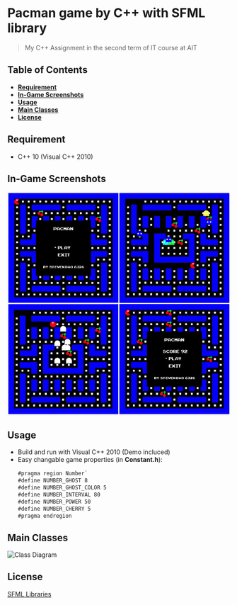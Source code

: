 # Pacman game by C++ with SFML library
> My C++ Assignment in the second term of  IT course at AIT

## Table of Contents
- **[Requirement](#requirement)**  
- **[In-Game Screenshots](#in-game-screenshots)**  
- **[Usage](#usage)**  
- **[Main Classes](#main-classes)**  
- **[License](#license)**

## Requirement
- C++ 10 (Visual C++ 2010)

## In-Game Screenshots
![](screenshot/grid.jpg)

## Usage
- Build and run with Visual C++ 2010 (Demo incluced)
- Easy changable game properties (in **Constant.h**):
  ```
  #pragma region Number`
  #define NUMBER_GHOST 8
  #define NUMBER_GHOST_COLOR 5
  #define NUMBER_INTERVAL 80
  #define NUMBER_POWER 50
  #define NUMBER_CHERRY 5
  #pragma endregion
  ```

## Main Classes
![Class Diagram](https://lh5.googleusercontent.com/koIHjYGq7hXTnKkGv41dzI8g3FDqvPoY06VP5fcQPHA2ZKmxyDH-fu2bVDyEehX9frjE_vPS=w1268-h651)



## License
[SFML Libraries](https://www.sfml-dev.org/license.php)
